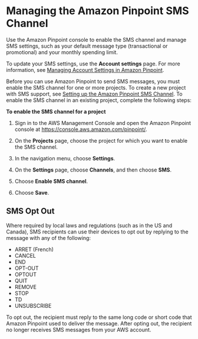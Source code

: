 # Managing the Amazon Pinpoint SMS Channel<a name="channels-sms-manage"></a>

Use the Amazon Pinpoint console to enable the SMS channel and manage SMS settings, such as your default message type \(transactional or promotional\) and your monthly spending limit\.

To update your SMS settings, use the **Account settings** page\. For more information, see [Managing Account Settings in Amazon Pinpoint](settings-account.md)\.

Before you can use Amazon Pinpoint to send SMS messages, you must enable the SMS channel for one or more projects\. To create a new project with SMS support, see [Setting up the Amazon Pinpoint SMS Channel](channels-sms-setup.md)\. To enable the SMS channel in an existing project, complete the following steps:

**To enable the SMS channel for a project**

1. Sign in to the AWS Management Console and open the Amazon Pinpoint console at [https://console\.aws\.amazon\.com/pinpoint/](https://console.aws.amazon.com/pinpoint/)\.

1. On the **Projects** page, choose the project for which you want to enable the SMS channel\.

1. In the navigation menu, choose **Settings**\.

1. On the **Settings** page, choose **Channels**, and then choose **SMS**\.

1. Choose **Enable SMS channel**\.

1. Choose **Save**\.

## SMS Opt Out<a name="channels-sms-manage-optout"></a>

Where required by local laws and regulations \(such as in the US and Canada\), SMS recipients can use their devices to opt out by replying to the message with any of the following: 
+ ARRET \(French\)
+ CANCEL
+ END
+ OPT\-OUT
+ OPTOUT
+ QUIT
+ REMOVE
+ STOP
+ TD
+ UNSUBSCRIBE

To opt out, the recipient must reply to the same long code or short code that Amazon Pinpoint used to deliver the message\. After opting out, the recipient no longer receives SMS messages from your AWS account\.